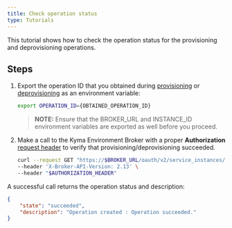 ```yaml
---
title: Check operation status
type: Tutorials
---
```


This tutorial shows how to check the operation status for the provisioning and deprovisioning operations.

## Steps

1. Export the operation ID that you obtained during [provisioning](#tutorials-provision-kyma-runtime-using-keb) or [deprovisioning](#tutorials-deprovision-kyma-runtime-using-keb) as an environment variable:

   ```bash
   export OPERATION_ID={OBTAINED_OPERATION_ID}
   ```

   > **NOTE:** Ensure that the BROKER_URL and INSTANCE_ID environment variables are exported as well before you proceed.

2. Make a call to the Kyma Environment Broker with a proper **Authorization** [request header](#details-authorization) to verify that provisioning/deprovisioning succeeded.

   ```bash
   curl --request GET "https://$BROKER_URL/oauth/v2/service_instances/$INSTANCE_ID/last_operation?operation=$OPERATION_ID&service_id=47c9dcbf-ff30-448e-ab36-d3bad66ba281&plan_id=4deee563-e5ec-4731-b9b1-53b42d855f0c" \
   --header 'X-Broker-API-Version: 2.13' \
   --header "$AUTHORIZATION_HEADER"
   ```

A successful call returns the operation status and description:

   ```json
   {
       "state": "succeeded",
       "description": "Operation created : Operation succeeded."
   }
   ```

